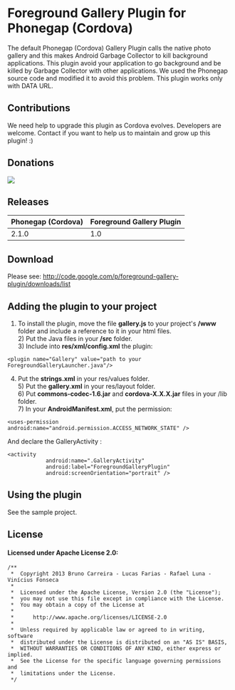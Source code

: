# Foreground Gallery Plugin for Phonegap (Cordova) #

The default Phonegap (Cordova) Gallery Plugin calls the native photo gallery and this makes Android Garbage Collector to kill background applications. This plugin avoid your application to go background and be killed by Garbage Collector with other applications. We used the Phonegap source code and modified it to avoid this problem. This plugin works only with DATA URL.

## Contributions ##

We need help to upgrade this plugin as Cordova evolves. Developers are welcome.
Contact if you want to help us to maintain and grow up this plugin! :)

## Donations ##

[![](https://www.paypalobjects.com/en_US/i/btn/btn_donateCC_LG.gif)](https://www.paypal.com/cgi-bin/webscr?cmd=_s-xclick&hosted_button_id=WK4N5FLJLGXV6)

## Releases ##

|Phonegap (Cordova)|Foreground Gallery Plugin|
|:-----------------|:------------------------|
|2.1.0|1.0|

## Download ##

Please see: http://code.google.com/p/foreground-gallery-plugin/downloads/list

## Adding the plugin to your project ##
1) To install the plugin, move the file **gallery.js** to your project's **/www** folder and include a reference to it in your html files.
<br />2) Put the Java files in your **/src** folder.
<br />3) Include into **res/xml/config.xml** the plugin:
```
<plugin name="Gallery" value="path to your ForegroundGalleryLauncher.java"/>
```
4) Put the **strings.xml** in your res/values folder.
<br />5) Put the **gallery.xml** in your res/layout folder.
<br />6) Put **commons-codec-1.6.jar** and **cordova-X.X.X.jar** files in your /lib folder.
<br />7) In your **AndroidManifest.xml**, put the permission:
```
<uses-permission android:name="android.permission.ACCESS_NETWORK_STATE" />
```
And declare the GalleryActivity :
```
<activity
            android:name=".GalleryActivity"
            android:label="ForegroundGalleryPlugin"
            android:screenOrientation="portrait" />
```

## Using the plugin ##

See the sample project.

## License ##
#### Licensed under Apache License 2.0: ####


```
/**
 *  Copyright 2013 Bruno Carreira - Lucas Farias - Rafael Luna - Vinícius Fonseca
 *
 *  Licensed under the Apache License, Version 2.0 (the "License");
 *  you may not use this file except in compliance with the License.
 *  You may obtain a copy of the License at
 *
 *      http://www.apache.org/licenses/LICENSE-2.0
 *
 *  Unless required by applicable law or agreed to in writing, software
 *  distributed under the License is distributed on an "AS IS" BASIS,
 *  WITHOUT WARRANTIES OR CONDITIONS OF ANY KIND, either express or implied.
 *  See the License for the specific language governing permissions and
 *  limitations under the License.
 */
```
